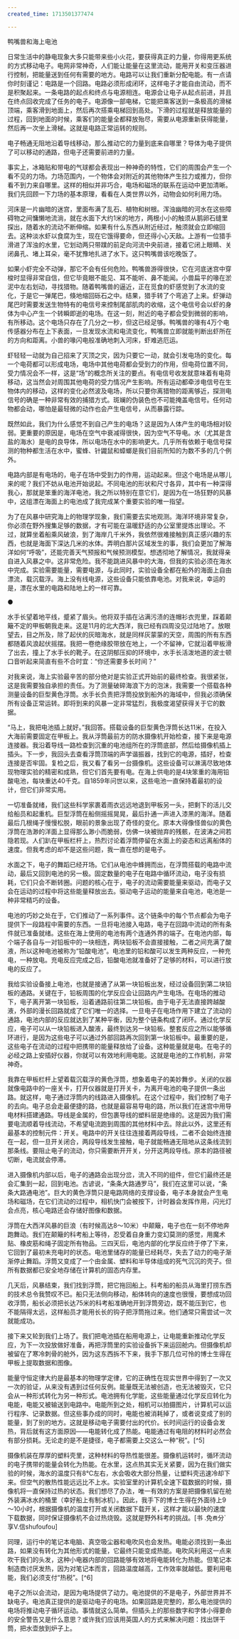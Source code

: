 ```yaml
---
created_time: 1713501377474

---
```

鸭嘴兽和海上电池

日常生活中的静电现象大多只能带来些小火花，要获得真正的力量，你得用更系统的方式移动电子。电网非常神奇，人们能让能量在这里流动，能用开关和变压器进行控制，把能量送到任何有需要的地方。电路可以让我们重新分配电能。有一点请你时刻谨记：电路是一个回路。电路必须形成闭环，这样电子才能自由流动，而不是积聚起来。一条电路的起点和终点与电源相连。电源会让电子从起点前进，并且在终点回收完成了任务的电子。电源像一部电梯，它能把乘客送到一条极高的滑梯顶端，乘客滑到地面上，然后再次搭乘电梯回到高处。下滑的过程就是释放能量的过程，回到地面的时候，乘客们的能量全都释放殆尽，需要从电源重新获得能量，然后再一次坐上滑梯。这就是电路正常运转的规则。

电子畅通无阻地沿着导线移动，那么推动它的力量到底来自哪里？导体为电子提供了可以移动的通路，但电子还需要前进的力量。

事实上，冰箱贴和带电的气球都会表现出一种神奇的特性，它们的周围会产生一个看不见的力场。力场范围内，一个物体会对附近的其他物体产生拉力或推力，但你看不到力来自哪里。这样的相似并非巧合，电场和磁场的联系在运动中更加清晰。我们先回顾一下力场的基本原理，看看在人类世界以外，动物会如何利用力场。

河床是一片幽暗的迷宫，里面布满了乱石、植物和树根。浑浊幽暗的河水在这些障碍物之间慵懒地流淌，就在水面下大约1米的地方，两根小小的触须从鹅卵石缝里探出，随着水的流动不断伸缩。如果有什么东西从附近经过，触须就会立即缩回去。这种淡水虾以食腐为生，现在它饿得要命，但还得小心天敌。上游有一位猎手滑进了浑浊的水里，它划动两只带蹼的前足向河流中央前进，接着它闭上眼睛、关闭鼻孔、堵上耳朵，毫不犹豫地扎进了水下。这只鸭嘴兽该吃晚饭了。

如果小虾完全不动弹，那它不会有任何危险。鸭嘴兽游得很快，它在河底迷宫中穿梭时显得非常自信，但它毕竟眼不能见、耳不能听、鼻不能闻。小兽扁平的喙在淤泥中左右划动，寻找猎物。随着鸭嘴兽的逼近，正在觅食的虾感觉到了水流的变化，于是它一弹尾巴，倏地缩回砾石之中。结果，猎手转了个弯追了上来。虾弹动尾巴时需要发送生物特有的电信号来控制尾部肌肉的收缩，这个电信号会以虾的身体为中心产生一个转瞬即逝的电场。在这一刻，附近的电子都会受到微弱的影响，有所移动。这个电场只存在了几分之一秒，但这已经足够。鸭嘴兽的喙有4万个电传感器分布在上下表面，一旦发现水流和电流变化，鸭嘴兽立即就能判断出虾所在的方向和距离。小兽的喙闪电般准确地刺入河床，虾难逃厄运。

虾轻轻一动就为自己招来了灭顶之灾，因为只要它一动，就会引发电场的变化。每一个电荷都可以形成电场，电场中其他电荷都会受到力的作用，但电荷位置不同，受力情况会不一样，这是“场”的概念所关注的要点。有电信号收发就意味着有电荷移动，这当然会对周围其他电荷的受力情况产生影响。所有运动都牵涉电信号在生物体内的移动，这样的变化必然波及电场，所以只要你离猎物的距离够近，探测电信号的确是一种非常有效的捕猎方式。斑斓的伪装色也不可能掩盖电信号。任何动物都会动，哪怕是最轻微的动作也会产生电信号，从而暴露行踪。

既然如此，我们为什么感觉不到自己产生的电场？这是因为人体产生的电场相对较弱。更重要的原因是，电场在空气中衰减得很快，因为空气不导电。水（尤其是含盐的海水）是电的良导体，所以电场在水中的影响更大。几乎所有依赖于电信号探测的物种都生活在水中，蜜蜂、针鼹鼠和蟑螂是我们目前所知的为数不多的几个例外。

电路内部是有电场的，电子在场中受到力的作用，运动起来。但这个电场是从哪儿来的呢？我们不妨从电池开始说起。不同电池的形状和尺寸各异，其中有一种深得我心，那就是笨重的海洋电池，我之所以特别在意它们，是因为在一场狂野的风暴中，这组漂在海面上的电池成了我完成某个重要实验的唯一指望。

为了在风暴中研究海上的物理学现象，我们需要去实地观测。海洋环境非常复杂，你必须在野外搜集足够的数据，才有可能在温暖舒适的办公室里提炼出理论。不过，就算坐着船乘风破浪，到了海岸几千米外，我依然很难接触到真正感兴趣的东西，也就是海面下深达几米的水体。弄明白那片区域发生的事，我们会更加了解海洋如何“呼吸”，还能完善天气预报和气候预测模型。想透彻地了解情况，我就得亲自进入风暴之中。这非常危险。我不能跳进风暴中的大海，但我的实验必须在海水中完成。实验需要能量，需要电源，与此同时，实验设备全都在船外的海面上自由漂流，载沉载浮。海上没有线电源，这些设备只能依靠电池。对我来说，幸运的是，漂在水里的电路和陆地上的一样可靠。

●

水手长望着地平线，蹙紧了眉头。他将双手插在沾满污渍的连帽衫衣兜里，踩着颠簸不定的甲板朝我走来。这是11月的北大西洋，我已经有四周没见过陆地了。放眼望去，目之所及，除了起伏的灰暗海水，就是同样灰蒙蒙的天空，周围的所有东西都随着风浪起伏摇摆。我把一卷绝缘胶带放在地上，一个不留神，它就沿着甲板滑了出去，撞上了水手长的靴子。在这阴郁压抑的环境中，水手长活泼地道的波士顿口音听起来简直有些不合时宜：“你还需要多长时间？”

对我来说，海上实验最辛苦的部分绝对是实验正式开始前的最终检查。我很紧张，这是我需要独自承担的责任。为了测量破碎海浪下方的泡沫，我需要一个搭载各种测量设备的巨型黄色浮筒。水手长负责把浮筒投放到船外的海域中，但我必须确保所有设备正常运转。即将到来的风暴一定非常猛烈，我极度渴望获得关于它的数据。

“马上，我把电池插上就好。”我回答。搭载设备的巨型黄色浮筒长达11米，在投入大海前需要固定在甲板上。我从浮筒最前方的防水摄像机开始检查，接下来是电源连接器。我沿着导线一路检查到沉重的电池组所在的浮筒底部，然后给摄像机插上插头。下一步，我回头去查看浮筒顶端的声学谐振器，找到它的电源，插好，检查连接是否牢固。复检之后，我又看了看另一台摄像机。这些设备可以淋漓尽致地体现物理实验的精密和成熟，但它们首先要有电。在海上供电的是4块笨重的海用铅酸电池，每块重达40千克。自1859年问世以来，这些电池一直保持着最初的设计，但它们非常实用。

一切准备就绪，我们这些科学家裹着雨衣远远地退到甲板另一头，把剩下的活儿交给船员和起重机。巨型浮筒在船侧摇摇晃晃，最后扑通一声进入漆黑的海洋。随着最后几根绳子慢慢松脱，眼前的景象出现了奇怪的变化。原本大得像怪兽似的黄色浮筒在浩渺的洋面上显得那么渺小而脆弱，仿佛一块被抛弃的残骸，在波涛之间若隐若现。人们趴在甲板栏杆上，热烈讨论着浮筒停留在水面上的姿态和远离船体的速度。但我考虑的却不是这些问题，我一直在想的是电子。

水面之下，电子的舞蹈已经开场。它们从电池中蜂拥而出，在浮筒搭载的电路中流动，最后又回到电池的另一极。固定数量的电子在电路中循环流动，电子没有损耗，它们只会不断转圈。问题的核心在于，电子的流动需要能量来驱动，而电子又会在运动的过程中将这些能量释放出去。驱动电子运动的能量来自电池，电池是一种非常精巧的设备。

电池的巧妙之处在于，它们推动了一系列事件。这个链条中的每个节点都会为电子提供下一段路程中需要的东西。一旦将电池接入电路，电子在回路中流动的所有条件就已准备就绪。这些在海上使用的电池有两个连通外界的端子。在电池内部，每个端子各自与一对铅板中的一块相连，两块铅板不会直接接触，二者之间充满了酸液，所以这种电池被称为“铅酸电池”。电池里的铅和酸可以发生两种反应，一种充电，一种放电。充电反应完成之后，铅酸电池就准备好了足够的材料，可以进行放电的反应了。

我给实验设备接上电池，也就是接通了从第一块铅板出发，经过设备回到第二块铅板的通路。关键在于，铅板周围的化学反应会让回路内产生电场。在电场的推动下，电子离开第一块铅板，沿着通路前往第二块铅板。由于电子无法直接跨越酸液，外部的漫长回路就成了它们唯一的选择。一旦电子在电场作用下建立了流动的通路，电池内部的反应就达到了某种平衡，因为整个链条构成了闭环。通过化学反应，电子可以从一块铅板进入酸液，最终到达另一块铅板。整套反应之所以能够循环进行，是因为这些电子可以通过外部回路再次回到第一块铅板中。最重要的是，这些电子在流动的过程中把携带的能量释放给了设备。这种能量就是电。在电子的必经之路上安插好仪器，你就可以有效地利用电能。这就是电池的工作机制，非常神奇。

我靠在甲板栏杆上望着载沉载浮的黄色浮筒，想象着电子的美妙舞步。关闭的仪器就像电路中的一座关卡，打开仪器就是打开关卡，为离开电池的电子提供一条出路。就这样，电子通过浮筒内的线路进入摄像机。在这个过程中，我们控制了电子的去向。电子总会走最便捷的路，也就是最容易导电的路，所以我们在迷宫中用导电材料搭建通路。导线是金属的，但包裹导线的塑料层是绝缘的。这是因为我们需要电流顺着导线流动，不希望电流跑到周围的其他材料中去。除此以外，这里还有最基本的控制元件：开关。电路中的开关往往连接着两段导线，二者不会始终连接在一起，但一旦开关闭合，两段导线发生接触，电子就能畅通无阻地从这条线流到那条线。要阻止电子的流动，你只需要断开开关，分开这两段导线。原本的路径被切断，电流就会停滞。

进入摄像机内部以后，电子的通路会出现分岔，流入不同的组件，但它们最终还是会汇集到一起，回到电池。古谚说，“条条大路通罗马”，我们在这里可以说，“条条大路通电池”。巨大的黄色浮筒只是电路网络的支撑设备，电子本身就会产生电场和磁场，在它们流动的过程中，相机快门会被按下，计时器会发挥作用，闪光灯会点亮，核心电路还会存储好图像和数据。

浮筒在大西洋风暴的巨浪（有时候高达8～10米）中颠簸，电子也在一刻不停地奔跑舞动。我们在颠簸的科考船上等待，忍受着自身重力变幻莫测的感觉，用魔术贴、橡皮筋和绳子固定所有物品。三四天后，电池内部的化学反应终于停了下来，它回到了最初未充电时的状态。电池里储存的能量已经耗尽，失去了动力的电子渐渐停止舞蹈。浮筒又变成了一个由金属、塑料和半导体组成的死气沉沉的壳子。但所有数据都已安全地存储在计算机的固态内存里。

几天后，风暴结束，我们找到浮筒，把它拖回船上。科考船的船员从海里打捞东西的技术总令我赞叹不已。船只无法侧向移动，船体转向的速度也很慢，要想成功回收浮筒，船长必须把长达75米的科考船准确地开到浮筒旁边，既不能压到它，也不能隔得太远，这样船员才能用长长的钩子把浮筒拖过来。他们通常只需尝试一次就能成功。

接下来又轮到我们上场了。我们把电池插在船用电源上，让电能重新推动化学反应，为下一次投放做好准备，再把浮筒里的实验设备拆下来运回舱内。但摄像机却被留在了寒冷刺骨的舱外，因为这东西拆不下来，我手下那几位可怜的博士生得在甲板上提取数据和图像。

能量守恒定律大约是最基本的物理学定律，它的正确性在现实世界中得到了一次又一次的验证，从来没有遇到过任何反例。能量既无法被创造，也无法被毁灭，它只会从一种形式转化为另一种形式。电池拥有化学能，这些能量通过化学反应转化为电能，电能又被输送到电路中。电能所到之处，相机可以拍摄图片，计算机可以运行程序、记录数据。但这些事办成的同时，电能也被消耗掉了，或者说变成了别的能量，到了别的地方。这就是移动电子需要付出的代价。长时间运行的设备会发热，背后就有这方面原因——电能转化成了热能。电能通过有电阻的材料时必然会有部分损耗。无论走的是不是捷径，电子都需要上交这么一种“税”。[^5]

摄像机装在厚厚的塑料壳里，这种材料的导热性能很差。摄像机运转时，循环流动的电子携带的能量会转化为热能。在水里，这点热其实无关紧要，因为在我们做实验的时候，海水的温度只有8℃左右，水会吸收大部分热量，让塑料壳迅速冷却下来。但空气的散热性能远远比不上水。实验室里的计算机全速下载数据的时候，摄像机将一直保持过热的状态。我们想尽了办法，唯一有效的方案是把摄像机留在舱外装满冰水的桶里（幸好船上有制冰机）。因此，我手下的博士生得在外面待上9～10小时，根据摄像机的温度打开或关闭数据下载开关，这样才能以最快的速度下载数据，同时保证摄像机不会过热烧毁。这就是野外科考的挑战。[书 .免`费`分`享V.信shufoufou]

同理，运行中的笔记本电脑、真空吸尘器和电吹风也会发热。电能必须找到一条出路，如果没有转化为其他形式的能量，它最终只能变成热能。电吹风利用这一点来吹干我们的头发，这种小电器内部的回路能够有效地将电能转化为热能。但笔记本制造商讨厌发热，因为对笔记本而言，回路温度越高，工作效率就越低。要利用电能，我们必须支付“热税”。[^6]

电子之所以会流动，是因为电场提供了动力。电池提供的不是电子，外部世界并不缺电子。电池真正提供的是驱动电子的电场。如果回路是完整的，那么电池提供的电场将推动电子循环运动。事情就这么简单。但插头上的那些数字和字体小得要命的安全警告又是什么意思？或许我们应该用英国人的方式来解决问题：找出饼干筒，把水壶放到炉子上。